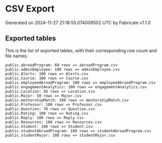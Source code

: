 # CSV Export

Generated on 2024-11-27 21:18:55.074009502 UTC by Fabricate v1.1.0

## Exported tables

This is the list of exported tables, with their corresponding row count and file names:

    public.abroadProgram: 60 rows => abroadProgram.csv
    public.adminEmployee: 100 rows => adminEmployee.csv
    public.Alerts: 100 rows => Alerts.csv
    public.Course: 100 rows => Course.csv
    public.employeeAbroadProgram: 100 rows => employeeAbroadProgram.csv
    public.engagementAnalytics: 100 rows => engagementAnalytics.csv
    public.Location: 56 rows => Location.csv
    public.Major: 50 rows => Major.csv
    public.mentorshipMatch: 100 rows => mentorshipMatch.csv
    public.Professor: 100 rows => Professor.csv
    public.Question: 70 rows => Question.csv
    public.Rating: 100 rows => Rating.csv
    public.Reply: 100 rows => Reply.csv
    public.Resources: 100 rows => Resources.csv
    public.Student: 100 rows => Student.csv
    public.studentAbroadProgram: 100 rows => studentAbroadProgram.csv
    public.studentMajor: 100 rows => studentMajor.csv
